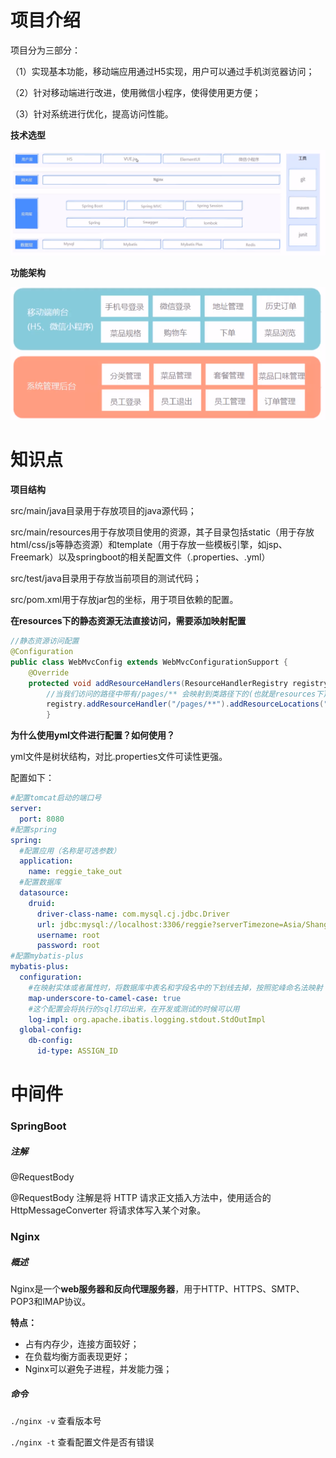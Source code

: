 # 项目介绍

项目分为三部分：

（1）实现基本功能，移动端应用通过H5实现，用户可以通过手机浏览器访问；

（2）针对移动端进行改进，使用微信小程序，使得使用更方便；

（3）针对系统进行优化，提高访问性能。



**技术选型**

![1656586893039](assets/1656586893039.png)



**功能架构**

![1656587092215](assets/1656587092215.png)



# 知识点

**项目结构**

src/main/java目录用于存放项目的java源代码；

src/main/resources用于存放项目使用的资源，其子目录包括static（用于存放html/css/js等静态资源）和template（用于存放一些模板引擎，如jsp、Freemark）以及springboot的相关配置文件（.properties、.yml）

src/test/java目录用于存放当前项目的测试代码；

src/pom.xml用于存放jar包的坐标，用于项目依赖的配置。



**在resources下的静态资源无法直接访问，需要添加映射配置**

```java
//静态资源访问配置
@Configuration
public class WebMvcConfig extends WebMvcConfigurationSupport {
    @Override
    protected void addResourceHandlers(ResourceHandlerRegistry registry) {
        //当我们访问的路径中带有/pages/** 会映射到类路径下的(也就是resources下) /pages/
        registry.addResourceHandler("/pages/**").addResourceLocations("classpath:/pages/");
        }
```



**为什么使用yml文件进行配置？如何使用？**

yml文件是树状结构，对比.properties文件可读性更强。

配置如下：

```yaml
#配置tomcat启动的端口号
server:
  port: 8080
#配置spring
spring:
  #配置应用（名称是可选参数）
  application:
    name: reggie_take_out
  #配置数据库
  datasource:
    druid:
      driver-class-name: com.mysql.cj.jdbc.Driver
      url: jdbc:mysql://localhost:3306/reggie?serverTimezone=Asia/Shanghai&useUnicode=true&characterEncoding=utf-8&zeroDateTimeBehavior=convertToNull&useSSL=false&allowPublicKeyRetrieval=true
      username: root
      password: root
#配置mybatis-plus
mybatis-plus:
  configuration:
    #在映射实体或者属性时，将数据库中表名和字段名中的下划线去掉，按照驼峰命名法映射
    map-underscore-to-camel-case: true
    #这个配置会将执行的sql打印出来，在开发或测试的时候可以用
    log-impl: org.apache.ibatis.logging.stdout.StdOutImpl
  global-config:
    db-config:
      id-type: ASSIGN_ID
```



# 中间件

### SpringBoot

##### 注解

@RequestBody

@RequestBody 注解是将 HTTP 请求正文插入方法中，使用适合的 HttpMessageConverter 将请求体写入某个对象。







### Nginx

##### 概述

Nginx是一个**web服务器和反向代理服务器**，用于HTTP、HTTPS、SMTP、POP3和IMAP协议。

 **特点：**

* 占有内存少，连接方面较好；
* 在负载均衡方面表现更好；
* Nginx可以避免子进程，并发能力强；



##### 命令

`./nginx -v`    查看版本号

`./nginx -t`    查看配置文件是否有错误